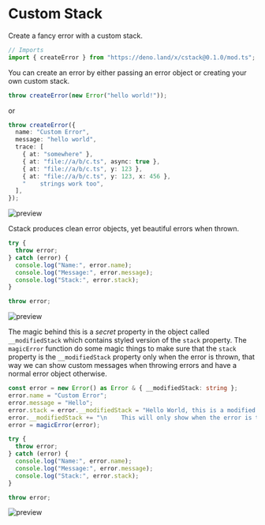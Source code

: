 # Custom Stack

Create a fancy error with a custom stack.

```ts
// Imports
import { createError } from "https://deno.land/x/cstack@0.1.0/mod.ts";
```

You can create an error by either passing an error object or creating your own
custom stack.

```ts
throw createError(new Error("hello world!"));
```

or

```ts
throw createError({
  name: "Custom Error",
  message: "hello world",
  trace: [
    { at: "somewhere" },
    { at: "file://a/b/c.ts", async: true },
    { at: "file://a/b/c.ts", y: 123 },
    { at: "file://a/b/c.ts", y: 123, x: 456 },
    "    strings work too",
  ],
});
```

![preview](https://cdn.discordapp.com/attachments/712010403302866974/818489534098309151/unknown.png)

Cstack produces clean error objects, yet beautiful errors when thrown.

```ts
try {
  throw error;
} catch (error) {
  console.log("Name:", error.name);
  console.log("Message:", error.message);
  console.log("Stack:", error.stack);
}

throw error;
```

![preview](https://cdn.discordapp.com/attachments/488504688245997578/818773081878167592/unknown.png)

The magic behind this is a *secret* property in the object called `__modifiedStack` which contains styled version of the `stack` property. The `magicError` function do some magic things to make sure that the `stack` property is the `__modifiedStack` property only when the error is thrown, that way we can show custom messages when throwing errors and have a normal error object otherwise.

```ts
const error = new Error() as Error & { __modifiedStack: string };
error.name = "Custom Error";
error.message = "Hello";
error.stack = error.__modifiedStack = "Hello World, this is a modified stack";
error.__modifiedStack += "\n    This will only show when the error is thrown!";
error = magicError(error);

try {
  throw error;
} catch (error) {
  console.log("Name:", error.name);
  console.log("Message:", error.message);
  console.log("Stack:", error.stack);
}

throw error;
```

![preview](https://cdn.discordapp.com/attachments/488504688245997578/818775293782654976/unknown.png)
